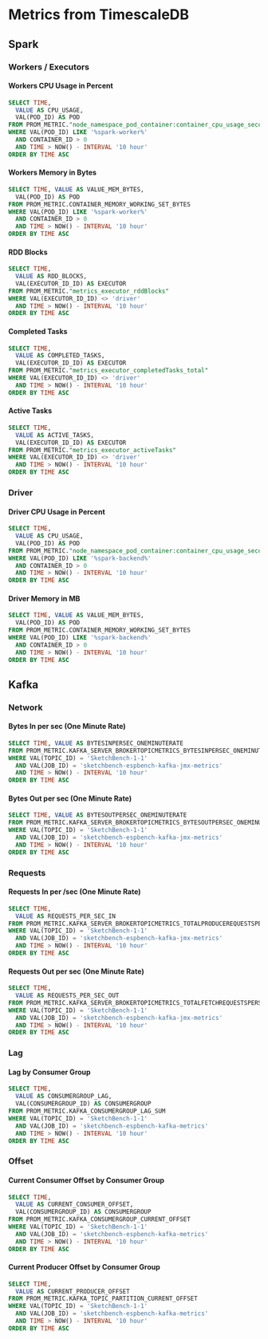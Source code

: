 # Metrics from TimescaleDB

## Spark

### Workers / Executors

#### Workers CPU Usage in Percent

```sql
SELECT TIME,
  VALUE AS CPU_USAGE,
  VAL(POD_ID) AS POD
FROM PROM_METRIC."node_namespace_pod_container:container_cpu_usage_seconds__1578"
WHERE VAL(POD_ID) LIKE '%spark-worker%'
  AND CONTAINER_ID > 0
  AND TIME > NOW() - INTERVAL '10 hour'
ORDER BY TIME ASC
```

#### Workers Memory in Bytes

```sql
SELECT TIME, VALUE AS VALUE_MEM_BYTES,
  VAL(POD_ID) AS POD
FROM PROM_METRIC.CONTAINER_MEMORY_WORKING_SET_BYTES
WHERE VAL(POD_ID) LIKE '%spark-worker%'
  AND CONTAINER_ID > 0
  AND TIME > NOW() - INTERVAL '10 hour'
ORDER BY TIME ASC
```

#### RDD Blocks

```sql
SELECT TIME,
  VALUE AS RDD_BLOCKS,
  VAL(EXECUTOR_ID_ID) AS EXECUTOR
FROM PROM_METRIC."metrics_executor_rddBlocks"
WHERE VAL(EXECUTOR_ID_ID) <> 'driver'
  AND TIME > NOW() - INTERVAL '10 hour'
ORDER BY TIME ASC
```

#### Completed Tasks

```sql
SELECT TIME,
  VALUE AS COMPLETED_TASKS,
  VAL(EXECUTOR_ID_ID) AS EXECUTOR
FROM PROM_METRIC."metrics_executor_completedTasks_total"
WHERE VAL(EXECUTOR_ID_ID) <> 'driver'
  AND TIME > NOW() - INTERVAL '10 hour'
ORDER BY TIME ASC
```

#### Active Tasks

```sql
SELECT TIME,
  VALUE AS ACTIVE_TASKS,
  VAL(EXECUTOR_ID_ID) AS EXECUTOR
FROM PROM_METRIC."metrics_executor_activeTasks"
WHERE VAL(EXECUTOR_ID_ID) <> 'driver'
  AND TIME > NOW() - INTERVAL '10 hour'
ORDER BY TIME ASC
```

### Driver

#### Driver CPU Usage in Percent

```sql
SELECT TIME,
  VALUE AS CPU_USAGE,
  VAL(POD_ID) AS POD
FROM PROM_METRIC."node_namespace_pod_container:container_cpu_usage_seconds__1578"
WHERE VAL(POD_ID) LIKE '%spark-backend%'
  AND CONTAINER_ID > 0
  AND TIME > NOW() - INTERVAL '10 hour'
ORDER BY TIME ASC
```

#### Driver Memory in MB

```sql
SELECT TIME, VALUE AS VALUE_MEM_BYTES,
  VAL(POD_ID) AS POD
FROM PROM_METRIC.CONTAINER_MEMORY_WORKING_SET_BYTES
WHERE VAL(POD_ID) LIKE '%spark-backend%'
  AND CONTAINER_ID > 0
  AND TIME > NOW() - INTERVAL '10 hour'
ORDER BY TIME ASC
```

## Kafka

### Network

#### Bytes In per sec (One Minute Rate)

```sql
SELECT TIME, VALUE AS BYTESINPERSEC_ONEMINUTERATE
FROM PROM_METRIC.KAFKA_SERVER_BROKERTOPICMETRICS_BYTESINPERSEC_ONEMINUTERATE
WHERE VAL(TOPIC_ID) = 'SketchBench-1-1'
  AND VAL(JOB_ID) = 'sketchbench-espbench-kafka-jmx-metrics'
  AND TIME > NOW() - INTERVAL '10 hour'
ORDER BY TIME ASC
```

#### Bytes Out per sec (One Minute Rate)

```sql
SELECT TIME, VALUE AS BYTESOUTPERSEC_ONEMINUTERATE
FROM PROM_METRIC.KAFKA_SERVER_BROKERTOPICMETRICS_BYTESOUTPERSEC_ONEMINUTERATE
WHERE VAL(TOPIC_ID) = 'SketchBench-1-1'
  AND VAL(JOB_ID) = 'sketchbench-espbench-kafka-jmx-metrics'
  AND TIME > NOW() - INTERVAL '10 hour'
ORDER BY TIME ASC
```

### Requests

#### Requests In per /sec (One Minute Rate)

```sql
SELECT TIME,
  VALUE AS REQUESTS_PER_SEC_IN
FROM PROM_METRIC.KAFKA_SERVER_BROKERTOPICMETRICS_TOTALPRODUCEREQUESTSPERSE_1562
WHERE VAL(TOPIC_ID) = 'SketchBench-1-1'
  AND VAL(JOB_ID) = 'sketchbench-espbench-kafka-jmx-metrics'
  AND TIME > NOW() - INTERVAL '10 hour'
ORDER BY TIME ASC
```

#### Requests Out per sec (One Minute Rate)

```sql
SELECT TIME,
  VALUE AS REQUESTS_PER_SEC_OUT
FROM PROM_METRIC.KAFKA_SERVER_BROKERTOPICMETRICS_TOTALFETCHREQUESTSPERSEC__1572
WHERE VAL(TOPIC_ID) = 'SketchBench-1-1'
  AND VAL(JOB_ID) = 'sketchbench-espbench-kafka-jmx-metrics'
  AND TIME > NOW() - INTERVAL '10 hour'
ORDER BY TIME ASC
```

### Lag

#### Lag by Consumer Group

```sql
SELECT TIME,
  VALUE AS CONSUMERGROUP_LAG,
  VAL(CONSUMERGROUP_ID) AS CONSUMERGROUP
FROM PROM_METRIC.KAFKA_CONSUMERGROUP_LAG_SUM
WHERE VAL(TOPIC_ID) = 'SketchBench-1-1'
  AND VAL(JOB_ID) = 'sketchbench-espbench-kafka-metrics'
  AND TIME > NOW() - INTERVAL '10 hour'
ORDER BY TIME ASC
```

### Offset

#### Current Consumer Offset by Consumer Group

```sql
SELECT TIME,
  VALUE AS CURRENT_CONSUMER_OFFSET,
  VAL(CONSUMERGROUP_ID) AS CONSUMERGROUP
FROM PROM_METRIC.KAFKA_CONSUMERGROUP_CURRENT_OFFSET
WHERE VAL(TOPIC_ID) = 'SketchBench-1-1'
  AND VAL(JOB_ID) = 'sketchbench-espbench-kafka-metrics'
  AND TIME > NOW() - INTERVAL '10 hour'
ORDER BY TIME ASC
```

#### Current Producer Offset by Consumer Group

```sql
SELECT TIME,
  VALUE AS CURRENT_PRODUCER_OFFSET
FROM PROM_METRIC.KAFKA_TOPIC_PARTITION_CURRENT_OFFSET
WHERE VAL(TOPIC_ID) = 'SketchBench-1-1'
  AND VAL(JOB_ID) = 'sketchbench-espbench-kafka-metrics'
  AND TIME > NOW() - INTERVAL '10 hour'
ORDER BY TIME ASC
```
